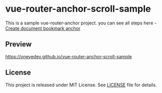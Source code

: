 # vue-router-anchor-scroll-sample

This is a sample vue-router-anchor project. you can see all steps here - [Create document bookmark anchor](https://oneyedev.github.io/article?id=create-document-bookmark-anchor)

## Preview
https://oneyedev.github.io/vue-router-anchor-scroll-sample

## License
This project is released under MIT License. See [LICENSE](https://github.com/oneyedev/vue-router-anchor-scroll-sample/blob/master/LICENSE) file for details.

